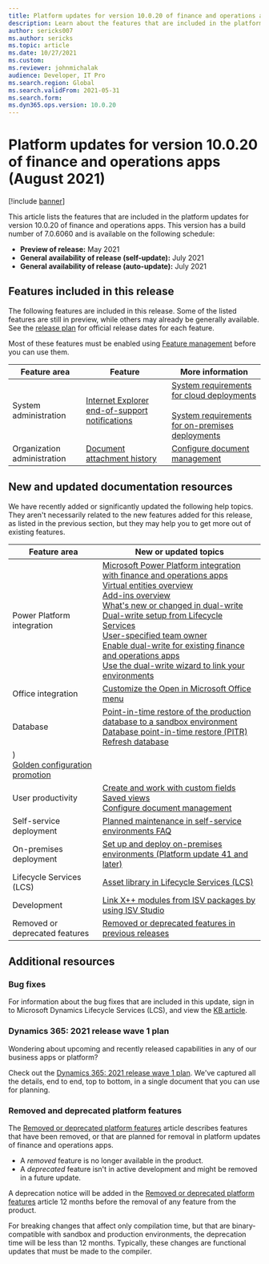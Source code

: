 ```yaml
---
title: Platform updates for version 10.0.20 of finance and operations apps (August 2021)
description: Learn about the features that are included in the platform updates for version 10.0.20 of finance and operations apps.
author: sericks007
ms.author: sericks
ms.topic: article
ms.date: 10/27/2021
ms.custom: 
ms.reviewer: johnmichalak
audience: Developer, IT Pro
ms.search.region: Global
ms.search.validFrom: 2021-05-31
ms.search.form: 
ms.dyn365.ops.version: 10.0.20
---
```


# Platform updates for version 10.0.20 of finance and operations apps (August 2021)

[!include [banner](../includes/banner.md)]

This article lists the features that are included in the platform updates for version 10.0.20 of finance and operations apps. This version has a build number of 7.0.6060 and is available on the following schedule:

- **Preview of release:** May 2021
- **General availability of release (self-update):** July 2021
- **General availability of release (auto-update):** July 2021


## Features included in this release

The following features are included in this release. Some of the listed features are still in preview, while others may already be generally available. See the [release plan](/dynamics365-release-plan/2021wave1/finance-operations/finance-operations-crossapp-capabilities/planned-features) for official release dates for each feature.

Most of these features must be enabled using [Feature management](../../fin-ops/get-started/feature-management/feature-management-overview.md) before you can use them. 

| Feature area   | Feature                                                  | More information                                                                    |
|----------------|----------------------------------------------------------|-------------------------------------------------------------------------------------|
| System administration | [Internet Explorer end-of-support notifications](/dynamics365-release-plan/2021wave1/finance-operations/finance-operations-crossapp-capabilities/internet-explorer-end-of-support-notifications)| [System requirements for cloud deployments](../../fin-ops/get-started/system-requirements.md)</br></br>[System requirements for on-premises deployments](../../fin-ops/get-started/system-requirements-on-prem.md) |
| Organization administration | [Document attachment history](/dynamics365-release-plan/2020wave2/finance-operations/finance-operations-crossapp-capabilities/document-attachment-history) | [Configure document management](../../fin-ops/organization-administration/configure-document-management.md#document-attachment-history) |

## New and updated documentation resources
We have recently added or significantly updated the following help topics. They aren't necessarily related to the new features added for this release, as listed in the previous section, but they may help you to get more out of existing features.

| Feature area | New or updated topics |
|--------------|-----------------------|
| Power Platform integration | [Microsoft Power Platform integration with finance and operations apps](../power-platform/overview.md)<br>[Virtual entities overview](../power-platform/virtual-entities-overview.md)<br>[Add-ins overview](../power-platform/add-ins-overview.md)<br>[What's new or changed in dual-write](../data-entities/dual-write/whats-new-dual-write.md)<br>[Dual-write setup from Lifecycle Services](../data-entities/dual-write/lcs-setup.md)<br>[User-specified team owner](../data-entities/dual-write/user-specified-team-owner.md)<br>[Enable dual-write for existing finance and operations apps](../data-entities/dual-write/enable-dual-write.md)<br>[Use the dual-write wizard to link your environments](../data-entities/dual-write/link-your-environment.md) |
| Office integration | [Customize the Open in Microsoft Office menu](../office-integration/customize-open-office-menu.md) |
| Database| [Point-in-time restore of the production database to a sandbox environment](../database/database-pitr-prod-sandbox.md)<br>[Database point-in-time restore (PITR)](../database/database-point-in-time-restore.md)<br>[Refresh database](../database/database-refresh.md) |
)<br>[Golden configuration promotion](../database/dbmovement-scenario-goldenconfig.md) |
| User productivity| [Create and work with custom fields](../../fin-ops/get-started/user-defined-fields.md)<br>[Saved views](../../fin-ops/get-started/saved-views.md)<br>[Configure document management](../../fin-ops/organization-administration/configure-document-management.md) |
| Self-service deployment   | [Planned maintenance in self-service environments FAQ](../deployment/plannedmaintenance-selfservice.md)  |
| On-premises deployment| [Set up and deploy on-premises environments (Platform update 41 and later)](../deployment/setup-deploy-on-premises-pu41.md) |
| Lifecycle Services (LCS) | [Asset library in Lifecycle Services (LCS)](../lifecycle-services/asset-library.md) |
| Development| [Link X++ modules from ISV packages by using ISV Studio](../dev-tools/isv-studio-solutions.md) |
| Removed or deprecated features | [Removed or deprecated features in previous releases](../migration-upgrade/deprecated-features.md) |


## Additional resources

### Bug fixes

For information about the bug fixes that are included in this update, sign in to Microsoft Dynamics Lifecycle Services (LCS), and view the [KB article](https://fix.lcs.dynamics.com/Issue/Details?bugId=586707&dbType=3&qc=d0dad8eee2af234e8c288e2a7df14c579004518673d014be511f900cfed008f8).

### Dynamics 365: 2021 release wave 1 plan

Wondering about upcoming and recently released capabilities in any of our business apps or platform?

Check out the [Dynamics 365: 2021 release wave 1 plan](/dynamics365-release-plan/2021wave1/). We've captured all the details, end to end, top to bottom, in a single document that you can use for planning.

### Removed and deprecated platform features

The [Removed or deprecated platform features](../../fin-ops/get-started/removed-deprecated-features-platform-updates.md) article describes features that have been removed, or that are planned for removal in platform updates of finance and operations apps.

- A *removed* feature is no longer available in the product.
- A *deprecated* feature isn't in active development and might be removed in a future update.

A deprecation notice will be added in the [Removed or deprecated platform features](../../fin-ops/get-started/removed-deprecated-features-platform-updates.md) article 12 months before the removal of any feature from the product.

For breaking changes that affect only compilation time, but that are binary-compatible with sandbox and production environments, the deprecation time will be less than 12 months. Typically, these changes are functional updates that must be made to the compiler.

